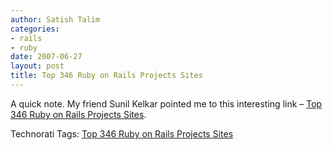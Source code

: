 ```yaml
---
author: Satish Talim
categories:
- rails
- ruby
date: 2007-06-27
layout: post
title: Top 346 Ruby on Rails Projects Sites
---
```


A quick note. My friend Sunil Kelkar pointed me to this interesting link
– [Top 346 Ruby on Rails Projects
Sites](http://webdeveloper.econsultant.com/ruby-rails-projects-sites/).

Technorati Tags: [Top 346 Ruby on Rails Projects
Sites](http://technorati.com/tag/Top+346+Ruby+on+Rails+Projects+Sites)
